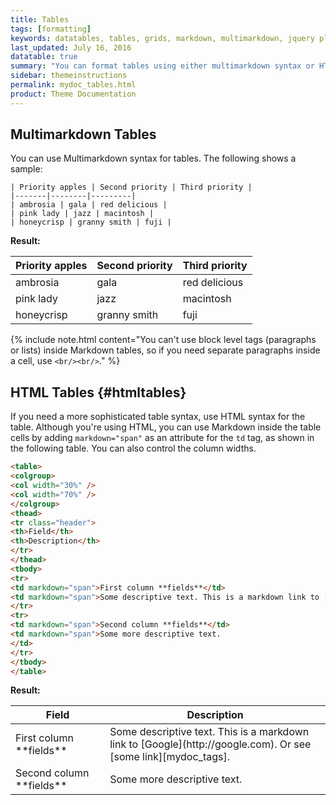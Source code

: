 ```yaml
---
title: Tables
tags: [formatting]
keywords: datatables, tables, grids, markdown, multimarkdown, jquery plugins
last_updated: July 16, 2016
datatable: true
summary: "You can format tables using either multimarkdown syntax or HTML. You can also use jQuery datatables (a plugin) if you need more robust tables."
sidebar: themeinstructions
permalink: mydoc_tables.html
product: Theme Documentation
---
```



## Multimarkdown Tables

You can use Multimarkdown syntax for tables. The following shows a sample:

```
| Priority apples | Second priority | Third priority |
|-------|--------|---------|
| ambrosia | gala | red delicious |
| pink lady | jazz | macintosh |
| honeycrisp | granny smith | fuji |
```

**Result:**

| Priority apples | Second priority | Third priority |
|-------|--------|---------|
| ambrosia | gala | red delicious |
| pink lady | jazz | macintosh |
| honeycrisp | granny smith | fuji |

{% include note.html content="You can't use block level tags (paragraphs or lists) inside Markdown tables, so if you need separate paragraphs inside a cell, use `<br/><br/>`." %}

## HTML Tables {#htmltables}

If you need a more sophisticated table syntax, use HTML syntax for the table. Although you're using HTML, you can use Markdown inside the table cells by adding `markdown="span"` as an attribute for the `td` tag, as shown in the following table. You can also control the column widths.

```html
<table>
<colgroup>
<col width="30%" />
<col width="70%" />
</colgroup>
<thead>
<tr class="header">
<th>Field</th>
<th>Description</th>
</tr>
</thead>
<tbody>
<tr>
<td markdown="span">First column **fields**</td>
<td markdown="span">Some descriptive text. This is a markdown link to [Google](http://google.com). Or see [some link][mydoc_tags].</td>
</tr>
<tr>
<td markdown="span">Second column **fields**</td>
<td markdown="span">Some more descriptive text.
</td>
</tr>
</tbody>
</table>
```

**Result:**
<table>
<colgroup>
<col width="30%" />
<col width="70%" />
</colgroup>
<thead>
<tr class="header">
<th>Field</th>
<th>Description</th>
</tr>
</thead>
<tbody>
<tr>
<td markdown="span">First column **fields**</td>
<td markdown="span">Some descriptive text. This is a markdown link to [Google](http://google.com). Or see [some link][mydoc_tags].</td>
</tr>
<tr>
<td markdown="span">Second column **fields**</td>
<td markdown="span">Some more descriptive text.
</td>
</tr>
</tbody>
</table>
